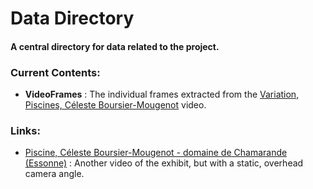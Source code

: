 # Data Directory
#### A central directory for data related to the project.

### Current Contents:

 - **VideoFrames** : The individual frames extracted from the [Variation, Piscines, Céleste Boursier-Mougenot](https://www.youtube.com/watch?v=mpwBbm22_y0) video.


### Links:

 - [Piscine, Céleste Boursier-Mougenot - domaine de Chamarande (Essonne)](https://www.youtube.com/watch?v=dPp3qp6cF4g) : Another video of the exhibit, but with a static, overhead camera angle. 
